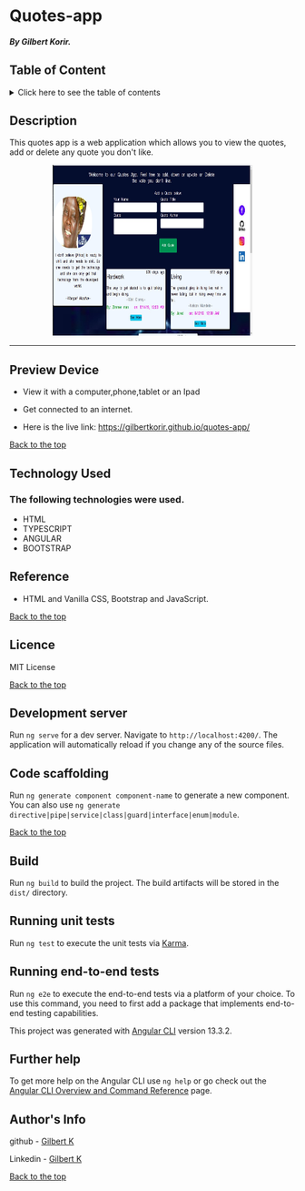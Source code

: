 # Quotes-app

##### By Gilbert Korir.

## Table of Content

<details>
  <summary> Click here to see the table of contents</summary>

+ [Description](#description)
+ [Preview Device](#Preview)
+ [Technology Used](#technology-used)
+ [Reference](#reference)
+ [Licence](#licence)
+ [Authors Info](#author-Info)
</details>

## Description

<p>This quotes app is a web application which allows you to view the quotes, add or delete any quote you don't like.</p>

<p align="center"><img src="https://github.com/gilbertKorir/quotes-app/blob/master/src/assets/images/git.jpg" height="300px" width = "70%"> </p>
  
 ---

## Preview Device

* View it with a computer,phone,tablet or an Ipad

* Get connected to an internet.
  
* Here is the live link: https://gilbertkorir.github.io/quotes-app/

[Back to the top](#quotes-app)

## Technology Used

### The following technologies were used.

* HTML
* TYPESCRIPT
* ANGULAR
* BOOTSTRAP


## Reference

* HTML and Vanilla CSS, Bootstrap and JavaScript.

[Back to the top](#quotes-app)

## Licence
MIT License

[Back to the top](#quotes-app)

## Development server

Run `ng serve` for a dev server. Navigate to `http://localhost:4200/`. The application will automatically reload if you change any of the source files.

## Code scaffolding

Run `ng generate component component-name` to generate a new component. You can also use `ng generate directive|pipe|service|class|guard|interface|enum|module`.

[Back to the top](#quotes-app)

## Build

Run `ng build` to build the project. The build artifacts will be stored in the `dist/` directory.

## Running unit tests

Run `ng test` to execute the unit tests via [Karma](https://karma-runner.github.io).

## Running end-to-end tests

Run `ng e2e` to execute the end-to-end tests via a platform of your choice. To use this command, you need to first add a package that implements end-to-end testing capabilities.

This project was generated with [Angular CLI](https://github.com/angular/angular-cli) version 13.3.2.

## Further help

To get more help on the Angular CLI use `ng help` or go check out the [Angular CLI Overview and Command Reference](https://angular.io/cli) page.

## Author's Info
github - [Gilbert K](https://github.com/100jared)

Linkedin - [Gilbert K](https://www.linkedin.com/public-profile/settings)


[Back to the top](#quotes-app)
